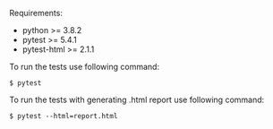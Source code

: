 Requirements:
- python >= 3.8.2
- pytest >= 5.4.1
- pytest-html >= 2.1.1

To run the tests use following command:

` $ pytest `

To run the tests with generating .html report use following command:

` $ pytest --html=report.html `
